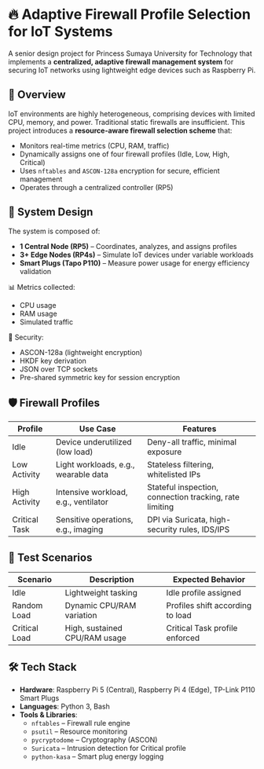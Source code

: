# 🔥 Adaptive Firewall Profile Selection for IoT Systems

A senior design project for Princess Sumaya University for Technology that implements a **centralized, adaptive firewall management system** for securing IoT networks using lightweight edge devices such as Raspberry Pi.

## 📌 Overview

IoT environments are highly heterogeneous, comprising devices with limited CPU, memory, and power. Traditional static firewalls are insufficient. This project introduces a **resource-aware firewall selection scheme** that:

- Monitors real-time metrics (CPU, RAM, traffic)
- Dynamically assigns one of four firewall profiles (Idle, Low, High, Critical)
- Uses `nftables` and `ASCON-128a` encryption for secure, efficient management
- Operates through a centralized controller (RP5)

## 🧠 System Design

The system is composed of:

- **1 Central Node (RP5)** – Coordinates, analyzes, and assigns profiles
- **3+ Edge Nodes (RP4s)** – Simulate IoT devices under variable workloads
- **Smart Plugs (Tapo P110)** – Measure power usage for energy efficiency validation

📊 Metrics collected:
- CPU usage
- RAM usage
- Simulated traffic

🔐 Security:
- ASCON-128a (lightweight encryption)
- HKDF key derivation
- JSON over TCP sockets
- Pre-shared symmetric key for session encryption

## 🛡️ Firewall Profiles

| Profile        | Use Case                             | Features                                                                 |
|----------------|---------------------------------------|--------------------------------------------------------------------------|
| Idle           | Device underutilized (low load)       | Deny-all traffic, minimal exposure                                       |
| Low Activity   | Light workloads, e.g., wearable data  | Stateless filtering, whitelisted IPs                                     |
| High Activity  | Intensive workload, e.g., ventilator  | Stateful inspection, connection tracking, rate limiting                  |
| Critical Task  | Sensitive operations, e.g., imaging   | DPI via Suricata, high-security rules, IDS/IPS                           |

## 🧪 Test Scenarios

| Scenario      | Description                                       | Expected Behavior                           |
|---------------|---------------------------------------------------|---------------------------------------------|
| Idle          | Lightweight tasking                               | Idle profile assigned                        |
| Random Load   | Dynamic CPU/RAM variation                         | Profiles shift according to load             |
| Critical Load | High, sustained CPU/RAM usage                     | Critical Task profile enforced               |

## 🛠️ Tech Stack

- **Hardware**: Raspberry Pi 5 (Central), Raspberry Pi 4 (Edge), TP-Link P110 Smart Plugs
- **Languages**: Python 3, Bash
- **Tools & Libraries**:
  - `nftables` – Firewall rule engine
  - `psutil` – Resource monitoring
  - `pycryptodome` – Cryptography (ASCON)
  - `Suricata` – Intrusion detection for Critical profile
  - `python-kasa` – Smart plug energy logging


